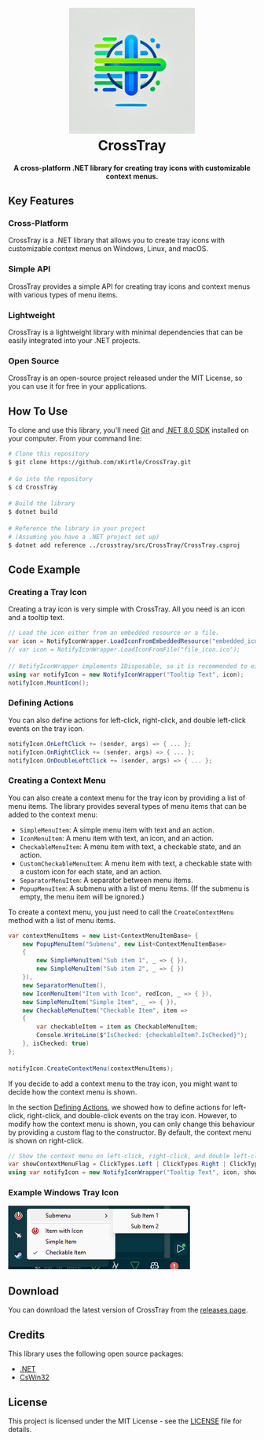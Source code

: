 ﻿<h1 align="center">
  <br>
  <a href="#">
    <img src="./media/CrossTray.png" alt="CrossTray" width="256">
  </a>
  <br>
  CrossTray
  <br>
</h1>

<h4 align="center">A cross-platform .NET library for creating tray icons with customizable context menus.</h4>

## Key Features

### **Cross-Platform**
CrossTray is a .NET library that allows you to create tray icons with customizable context menus on Windows, Linux, and macOS.

### **Simple API**
CrossTray provides a simple API for creating tray icons and context menus with various types of menu items.

### **Lightweight**
CrossTray is a lightweight library with minimal dependencies that can be easily integrated into your .NET projects.

### **Open Source**
CrossTray is an open-source project released under the MIT License, so you can use it for free in your applications.

## How To Use

To clone and use this library, you'll need [Git](https://git-scm.com) and [.NET 8.0 SDK](https://dotnet.microsoft.com/download/dotnet/8.0) installed on your computer. From your command line:

```bash
# Clone this repository
$ git clone https://github.com/xKirtle/CrossTray.git

# Go into the repository
$ cd CrossTray

# Build the library
$ dotnet build

# Reference the library in your project
# (Assuming you have a .NET project set up)
$ dotnet add reference ../crosstray/src/CrossTray/CrossTray.csproj
```
## Code Example

### Creating a Tray Icon
Creating a tray icon is very simple with CrossTray. All you need is an icon and a tooltip text.

```csharp
// Load the icon either from an embedded resource or a file.
var icon = NotifyIconWrapper.LoadIconFromEmbeddedResource("embedded_icon.ico", Assembly.GetExecutingAssembly());
// var icon = NotifyIconWrapper.LoadIconFromFile("file_icon.ico");

// NotifyIconWrapper implements IDisposable, so it is recommended to either use it within a using block or call Dispose() when you are done.
using var notifyIcon = new NotifyIconWrapper("Tooltip Text", icon);
notifyIcon.MountIcon();
```

### Defining Actions 

You can also define actions for left-click, right-click, and double left-click events on the tray icon.

```csharp
notifyIcon.OnLeftClick += (sender, args) => { ... };
notifyIcon.OnRightClick += (sender, args) => { ... };
notifyIcon.OnDoubleLeftClick += (sender, args) => { ... };
```

### Creating a Context Menu

You can also create a context menu for the tray icon by providing a list of menu items.
The library provides several types of menu items that can be added to the context menu:

- `SimpleMenuItem`: A simple menu item with text and an action.
- `IconMenuItem`: A menu item with text, an icon, and an action.
- `CheckableMenuItem`: A menu item with text, a checkable state, and an action.
- `CustomCheckableMenuItem`: A menu item with text, a checkable state with a custom icon for each state, and an action.
- `SeparatorMenuItem`: A separator between menu items.
- `PopupMenuItem`: A submenu with a list of menu items. (If the submenu is empty, the menu item will be ignored.)

To create a context menu, you just need to call the `CreateContextMenu` method with a list of menu items.

```csharp
var contextMenuItems = new List<ContextMenuItemBase> {
    new PopupMenuItem("Submenu", new List<ContextMenuItemBase>
    {
        new SimpleMenuItem("Sub item 1", _ => { }),
        new SimpleMenuItem("Sub item 2", _ => { })
    }),
    new SeparatorMenuItem(),
    new IconMenuItem("Item with Icon", redIcon, _ => { }),
    new SimpleMenuItem("Simple Item", _ => { }),
    new CheckableMenuItem("Checkable Item", item =>
    {
        var checkableItem = item as CheckableMenuItem;
        Console.WriteLine($"IsChecked: {checkableItem?.IsChecked}");
    }, isChecked: true)
};

notifyIcon.CreateContextMenu(contextMenuItems);
```

If you decide to add a context menu to the tray icon, you might want to decide how the context menu is shown.

In the section <a href="#defining-actions">Defining Actions</a>, we showed how to define actions for left-click, right-click, and double-click events on the tray icon.
However, to modify how the context menu is shown, you can only change this behaviour by providing a custom flag to the constructor. By default, the context menu is shown on right-click.

```csharp
// Show the context menu on left-click, right-click, and double left-click.
var showContextMenuFlag = ClickTypes.Left | ClickTypes.Right | ClickTypes.DoubleLeft;
using var notifyIcon = new NotifyIconWrapper("Tooltip Text", icon, showContextMenuFlag);
```

### Example Windows Tray Icon

![Example Windows Tray Icon](media/ExampleTrayIcon.png)

## Download
You can download the latest version of CrossTray from the [releases page](https://github.com/xKirtle/CrossTray/releases).

## Credits
This library uses the following open source packages:

 - [.NET](https://dotnet.microsoft.com/)
 - [CsWin32](https://github.com/microsoft/CsWin32)

## License

This project is licensed under the MIT License - see the [LICENSE](LICENSE) file for details.